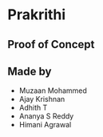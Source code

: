 # Prakrithi
  
## Proof of Concept 
<!-- <img src="https://i.imgur.com/G130zW0.png" height="500px"></img> 
<img src="https://i.imgur.com/59P7H1N.png" height="500px"></img> -->

## Made by
+ Muzaan Mohammed
+ Ajay Krishnan
+ Adhith T
+ Ananya S Reddy
+ Himani Agrawal

